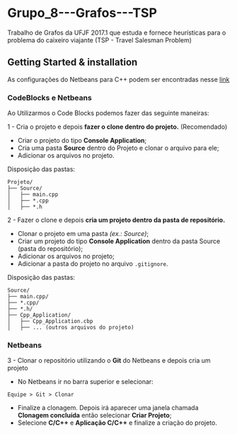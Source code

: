 # Grupo_8---Grafos---TSP
Trabalho de Grafos da UFJF 2017.1 que estuda e fornece heurísticas para o problema do caixeiro viajante (TSP - Travel Salesman Problem)


## Getting Started & installation

As configurações do Netbeans para C++ podem ser encontradas nesse [link](https://netbeans.org/community/releases/80/cpp-setup-instructions.html)

### CodeBlocks e Netbeans
Ao Utilizarmos o Code Blocks podemos fazer das seguinte maneiras:

1  - Cria o projeto e depois **fazer o clone dentro do projeto.** (Recomendado)<br>

* Criar o projeto do tipo **Console Application**;
* Cria uma pasta **Source** dentro do Projeto e clonar o arquivo para ele;
* Adicionar os arquivos no projeto.

Disposição das pastas:
```
Projeto/
├── Source/
│   ├── main.cpp
│   ├── *.cpp
│   ├── *.h
```

2 - Fazer o clone e depois **cria um projeto dentro da pasta de repositório.**

* Clonar o projeto em uma pasta *(ex.: Source)*;
* Criar um projeto do tipo **Console Application** dentro da pasta Source (pasta do repositório);
* Adicionar os arquivos no projeto;
* Adicionar a pasta do projeto no arquivo `.gitignore`.

Disposição das pastas:
```
Source/
├── main.cpp/
├── *.cpp/
├── *.h/
├── Cpp_Application/
│   ├── Cpp_Application.cbp
│   ├── ... (outros arquivos do projeto)
```

### Netbeans

3 - Clonar o repositório utilizando o **Git** do Netbeans e depois cria um projeto

* No Netbeans ir no barra superior e selecionar:
```
Equipe > Git > Clonar 
```
* Finalize a clonagem. Depois irá aparecer uma janela chamada **Clonagem concluída** então selecionar **Criar Projeto**;
* Selecione **C/C++** e **Aplicação C/C++** e finalize a criação do projeto.

